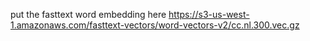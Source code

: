 put the fasttext word embedding here
https://s3-us-west-1.amazonaws.com/fasttext-vectors/word-vectors-v2/cc.nl.300.vec.gz
